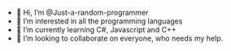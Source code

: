 - 👋 Hi, I’m @Just-a-random-programmer
- 👀 I’m interested in all the programming languages
- 🌱 I’m currently learning C#, Javascript and C++
- 💞️ I’m looking to collaborate on everyone, who needs my help.



